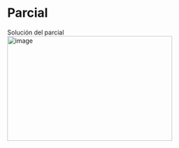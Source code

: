 # Parcial
Solución del parcial
<img width="377" height="239" alt="image" src="https://github.com/user-attachments/assets/9f913b04-9fcc-4620-bae3-e20262e4466e" />
